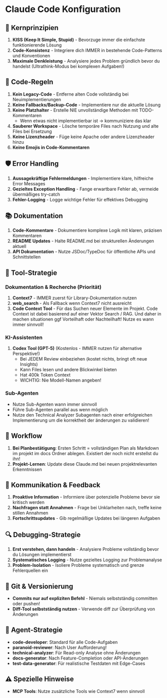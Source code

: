 # Claude Code Konfiguration

## 🎯 Kernprinzipien
1. **KISS (Keep It Simple, Stupid)** - Bevorzuge immer die einfachste funktionierende Lösung
2. **Code-Konsistenz** - Integriere dich IMMER in bestehende Code-Patterns und Konventionen
3. **Maximale Denkleistung** - Analysiere jedes Problem gründlich bevor du handelst (Ultrathink-Modus bei komplexen Aufgaben!)

## 📝 Code-Regeln
1. **Kein Legacy-Code** - Entferne alten Code vollständig bei Neuimplementierungen
2. **Keine Fallbacks/Backup-Code** - Implementiere nur die aktuelle Lösung
3. **Keine Platzhalter** - Erstelle NIE unvollständige Methoden mit TODO-Kommentaren
   - Wenn etwas nicht implementierbar ist → kommuniziere das klar
4. **Sauberer Workspace** - Lösche temporäre Files nach Nutzung und alte Files bei Ersetzung
5. **Keine Lizenzheader** - Füge keine Apache oder andere Lizenzheader hinzu
6. **Keine Emojis in Code-Kommentaren**

## 🛡️ Error Handling
1. **Aussagekräftige Fehlermeldungen** - Implementiere klare, hilfreiche Error Messages
2. **Gezieltes Exception Handling** - Fange erwartbare Fehler ab, vermeide übermäßiges try-catch
3. **Fehler-Logging** - Logge wichtige Fehler für effektives Debugging

## 📚 Dokumentation
1. **Code-Kommentare** - Dokumentiere komplexe Logik mit klaren, präzisen Kommentaren
2. **README Updates** - Halte README.md bei strukturellen Änderungen aktuell
3. **API Dokumentation** - Nutze JSDoc/TypeDoc für öffentliche APIs und Schnittstellen

## 🔧 Tool-Strategie

### Dokumentation & Recherche (Priorität)
1. **Context7** - IMMER zuerst für Library-Dokumentation nutzen
2. **web_search** - Als Fallback wenn Context7 nicht ausreicht
3. **Code Context Tool** - Für das Suchen neuer Elemente im Projekt. Code Context ist dabei basierend auf einer Vektor Search / RAG. Und daher in machen situationen ggf Vorteilhaft oder Nachteilhaft! Nutze es wann immer sinnvoll!

### KI-Assistenten
1. **Codex Tool (GPT-5)** (Kostenlos - IMMER nutzen für alternative Perspektive!)
   - Bei JEDEM Review einbeziehen (kostet nichts, bringt oft neue Insights)
   - Kann Files lesen und andere Blickwinkel bieten
   - Hat 400k Token Context
   - WICHTIG: Nie Modell-Namen angeben!
   

### Sub-Agenten
- Nutze Sub-Agenten wann immer sinnvoll
- Führe Sub-Agenten parallel aus wenn möglich
- Nutze den Technical Analyzer Subagenten nach einer erfolgreichen Implementierung um die korrektheit der änderungen zu validieren!

## 🚀 Workflow
1. **Bei Planbestätigung**: Ersten Schritt = vollständigen Plan als Markdown im projekt im docs Ordner ablegen. Existiert der noch nicht erstellst du ihn!
2. **Projekt-Lernen**: Update diese Claude.md bei neuen projektrelevanten Erkenntnissen

## 💬 Kommunikation & Feedback
1. **Proaktive Information** - Informiere über potenzielle Probleme bevor sie kritisch werden
2. **Nachfragen statt Annahmen** - Frage bei Unklarheiten nach, treffe keine stillen Annahmen
3. **Fortschrittsupdates** - Gib regelmäßige Updates bei längeren Aufgaben

## 🔍 Debugging-Strategie
1. **Erst verstehen, dann handeln** - Analysiere Probleme vollständig bevor du Lösungen implementierst
2. **Systematisches Logging** - Nutze gezieltes Logging zur Problemanalyse
3. **Problem-Isolation** - Isoliere Probleme systematisch und grenze Fehlerquellen ein

## 🔄 Git & Versionierung
- **Commits nur auf expliziten Befehl** - Niemals selbstständig committen oder pushen!
- **Diff-Tool selbstständig nutzen** - Verwende diff zur Überprüfung von Änderungen

## 🤖 Agent-Strategie
- **code-developer**: Standard für alle Code-Aufgaben
- **paranoid-reviewer**: Nach User Aufforderung!
- **technical-analyzer**: Für Read-only Analyse ohne Änderungen
- **docs-generator**: Nach Feature-Completion oder API-Änderungen
- **test-data-generator**: Für realistische Testdaten mit Edge-Cases


## ⚠️ Spezielle Hinweise
- **MCP Tools**: Nutze zusätzliche Tools wie Context7 wenn sinnvoll
